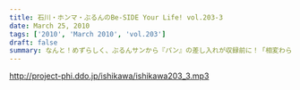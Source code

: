 ```yaml
---
title: 石川・ホンマ・ぶるんのBe-SIDE Your Life! vol.203-3
date: March 25, 2010
tags: ['2010', 'March 2010', 'vol.203']
draft: false
summary: なんと！めずらしく、ぶるんサンから『パン』の差し入れが収録前に！「相変わらず普通の味だ！」との評価も、全員で完食するのでした・・・NAMAE
---
```


http://project-phi.ddo.jp/ishikawa/ishikawa203_3.mp3
